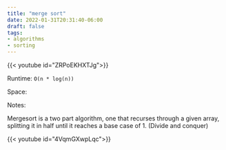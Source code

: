 ```yaml
---
title: "merge sort"
date: 2022-01-31T20:31:40-06:00
draft: false
tags:
- algorithms
- sorting
---
```


{{< youtube id="ZRPoEKHXTJg">}}

Runtime: `O(n * log(n))`

Space:

Notes:

Mergesort is a two part algorithm, one that recurses through a given array, splitting it in half until it
reaches a base case of 1. (Divide and conquer)

{{< youtube id="4VqmGXwpLqc">}}
